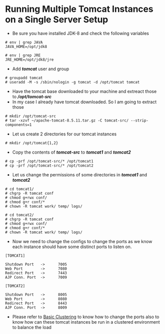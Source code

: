 # Running Multiple Tomcat Instances on a Single Server Setup

- Be sure you have installed JDK-8 and check the following variables

```
# env | grep JAVA
JAVA_HOME=/opt/jdk8

# env | grep JRE
JRE_HOME=/opt/jdk8/jre
```

- Add ***tomcat*** user and group

```
# groupadd tomcat
# useradd -M -s /sbin/nologin -g tomcat -d /opt/tomcat tomcat
```

- Have the tomcat base downloaded to your machine and extreact those to ***/opt/tomcat-src***
- In my case I already have tomcat downloaded. So I am going to extract those

```
# mkdir /opt/tomcat-src
# tar -xzvf ~/apache-tomcat-8.5.11.tar.gz -C tomcat-src/ --strip-components=1
```

- Let us create 2 directories for our tomcat instances

```
# mkdir /opt/tomcat{1,2}
```

- Copy the contents of ***tomcat-src*** to ***tomcat1*** and ***tomcat2***

```
# cp -prf /opt/tomcat-src/* /opt/tomcat1
# cp -prf /opt/tomcat-src/* /opt/tomcat2
```

- Let us change the permissions of some directories in ***tomcat1*** and ***tomcat2***

```
# cd tomcat1/
# chgrp -R tomcat conf
# chmod g+rwx conf/
# chmod g+r conf/*
# chown -R tomcat work/ temp/ logs/
```

```
# cd tomcat2/
# chgrp -R tomcat conf
# chmod g+rwx conf/
# chmod g+r conf/*
# chown -R tomcat work/ temp/ logs/
```

- Now we need to change the configs to change the ports as we know each instance should have some distinct ports to listen on.

```
[TOMCAT1]

Shutdown Port	->      7005
Web Port		->      7080
Redirect Port	->      7443
AJP Conn. Port	->      7009
```

```
[TOMCAT2]

Shutdown Port   ->      8005
Web Port        ->      8080
Redirect Port   ->      8443
AJP Conn. Port  ->      8009
```

- Please refer to [Basic Clustering](10-Basic-Clustering.md) to know how to change the ports also to know how can these tomcat instances be run in a clustered environment to balance the load
